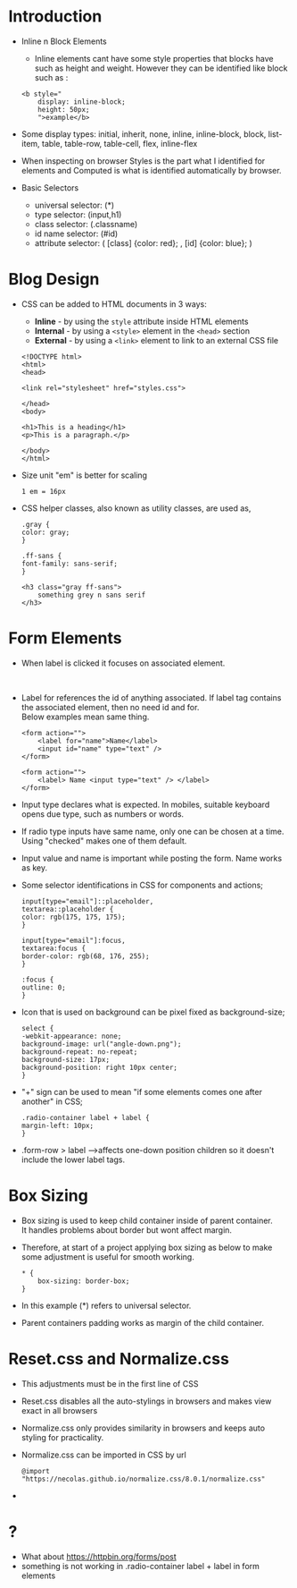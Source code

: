 # Introduction
* Inline n Block Elements
    * Inline elements cant have some style properties that blocks have such as height and weight. However they can be identified like block such as :
    ```
    <b style="
        display: inline-block;
        height: 50px;
        ">example</b>
    ```
* Some display types: initial, inherit, none, inline, inline-block, block, list-item, table, table-row, table-cell, flex, inline-flex

* When inspecting on browser Styles is the part what I identified for elements and Computed is what is identified automatically by browser.

* Basic Selectors
    * universal selector: (*)
    * type selector: (input,h1)
    * class selector: (.classname)
    * id name selector: (#id)
    * attribute selector: (  [class] {color: red};  ,   [id] {color: blue};   )

# Blog Design

* CSS can be added to HTML documents in 3 ways:
    * **Inline** - by using the ```style``` attribute inside HTML elements
    * **Internal** - by using a ```<style>``` element in the ```<head>``` section
    * **External** - by using a ```<link>``` element to link to an external CSS file


    ```
    <!DOCTYPE html>
    <html>
    <head>

    <link rel="stylesheet" href="styles.css">
    
    </head>
    <body>

    <h1>This is a heading</h1>
    <p>This is a paragraph.</p>

    </body>
    </html>
    ```
* Size unit "em" is better for scaling 
    ``` 
    1 em = 16px 
    ```
* CSS helper classes, also known as utility classes, are used as,
    ``` 
    .gray {
    color: gray;
    }

    .ff-sans {
    font-family: sans-serif;
    }

    <h3 class="gray ff-sans">
        something grey n sans serif
    </h3>
    ```
# Form Elements

* When label is clicked it focuses on associated element.
<br>

* Label for references the id of anything associated. If label tag contains the associated element, then no need id and for.<br> 
Below examples mean same thing.

    ```
    <form action="">
        <label for="name">Name</label>
        <input id="name" type="text" />
    </form>
    ```

    ```
    <form action="">
        <label> Name <input type="text" /> </label>  
    </form>
    ```
* Input type declares what is expected. In mobiles, suitable keyboard opens due type, such as numbers or words.

* If radio type inputs have same name, only one can be chosen at a time. Using "checked" makes one of them default.

* Input value and name is important while posting the form. Name works as key.

* Some selector identifications in CSS for components and actions;
    ```
    input[type="email"]::placeholder,
    textarea::placeholder {
    color: rgb(175, 175, 175);
    }

    input[type="email"]:focus,
    textarea:focus {
    border-color: rgb(68, 176, 255);
    }

    :focus {
    outline: 0;
    }
    ```

* Icon that is used on background can be pixel fixed as background-size;
    ```
    select {
    -webkit-appearance: none;
    background-image: url("angle-down.png");
    background-repeat: no-repeat;
    background-size: 17px;
    background-position: right 10px center;
    }
    ```

* "+" sign can be used to mean "if some elements comes one after another" in CSS;
    ```
    .radio-container label + label {
    margin-left: 10px;
    }
    ```

* .form-row > label -->affects one-down position children so it doesn't include the lower label tags.

# Box Sizing

* Box sizing is used to keep child container inside of parent container.<br>
 It handles problems about border but wont affect margin.

* Therefore, at start of a project applying box sizing as below to make some adjustment is useful for smooth working.
    ```
    * {
        box-sizing: border-box;
    }
    ```

* In this example (*) refers to universal selector. 

* Parent containers padding works as margin of the child container.

# Reset.css and Normalize.css

* This adjustments must be in the first line of CSS

* Reset.css disables all the auto-stylings in browsers and makes view exact in all browsers

* Normalize.css only provides similarity in browsers and keeps auto styling for practicality.

* Normalize.css can be imported in CSS by url
    ```
    @import "https://necolas.github.io/normalize.css/8.0.1/normalize.css"
    ```
* 


# ?
* What about https://httpbin.org/forms/post
* something is not working in .radio-container label + label in form elements